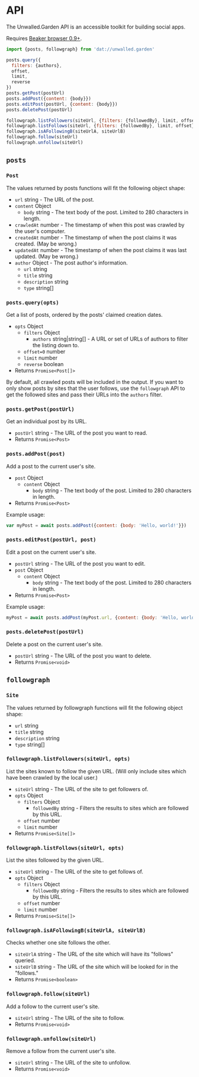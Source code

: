 # API

The Unwalled.Garden API is an accessible toolkit for building social apps.

Requires [Beaker browser 0.9+](https://beakerbrowser.com).

```js
import {posts, followgraph} from 'dat://unwalled.garden'

posts.query({
  filters: {authors},
  offset,
  limit,
  reverse
})
posts.getPost(postUrl)
posts.addPost({content: {body}})
posts.editPost(postUrl, {content: {body}})
posts.deletePost(postUrl)

followgraph.listFollowers(siteUrl, {filters: {followedBy}, limit, offset})
followgraph.listFollows(siteUrl, {filters: {followedBy}, limit, offset})
followgraph.isAFollowingB(siteUrlA, siteUrlB)
followgraph.follow(siteUrl)
followgraph.unfollow(siteUrl)
```

## `posts`

### `Post`

The values returned by posts functions will fit the following object shape:

  - `url` string - The URL of the post.
  - `content` Object
    - `body` string - The text body of the post. Limited to 280 characters in length.
  - `crawledAt` number - The timestamp of when this post was crawled by the user's computer.
  - `createdAt` number - The timestamp of when the post claims it was created. (May be wrong.)
  - `updatedAt` number - The timestamp of when the post claims it was last updated. (May be wrong.)
  - `author` Object - The post author's information.
    - `url` string
    - `title` string
    - `description` string
    - `type` string[]

### `posts.query(opts)`

Get a list of posts, ordered by the posts' claimed creation dates.

  - `opts` Object
    - `filters` Object
      - `authors` string|string[] - A URL or set of URLs of authors to filter the listing down to.
    - `offset=0` number
    - `limit` number
    - `reverse` boolean
  - Returns `Promise<Post[]>`

By default, all crawled posts will be included in the output. If you want to only show posts by sites that the user follows, use the `followgraph` API to get the followed sites and pass their URLs into the `authors` filter.

### `posts.getPost(postUrl)`

Get an individual post by its URL.

  - `postUrl` string - The URL of the post you want to read.
  - Returns `Promise<Post>`

### `posts.addPost(post)`

Add a post to the current user's site.

  - `post` Object
    - `content` Object
      - `body` string - The text body of the post. Limited to 280 characters in length.
  - Returns `Promise<Post>`

Example usage:

```js
var myPost = await posts.addPost({content: {body: 'Hello, world!'}})
```

### `posts.editPost(postUrl, post)`

Edit a post on the current user's site.

  - `postUrl` string - The URL of the post you want to edit.
  - `post` Object
    - `content` Object
      - `body` string - The text body of the post. Limited to 280 characters in length.
  - Returns `Promise<Post>`

Example usage:

```js
myPost = await posts.addPost(myPost.url, {content: {body: 'Hello, world!!'}})
```

### `posts.deletePost(postUrl)`

Delete a post on the current user's site.

  - `postUrl` string - The URL of the post you want to delete.
  - Returns `Promise<void>`

## `followgraph`

### `Site`

The values returned by followgraph functions will fit the following object shape:

  - `url` string
  - `title` string
  - `description` string
  - `type` string[]

### `followgraph.listFollowers(siteUrl, opts)`

List the sites known to follow the given URL. (Will only include sites which have been crawled by the local user.)

  - `siteUrl` string - The URL of the site to get followers of.
  - `opts` Object
    - `filters` Object
      - `followedBy` string - Filters the results to sites which are followed by this URL.
    - `offset` number
    - `limit` number
  - Returns `Promise<Site[]>`

### `followgraph.listFollows(siteUrl, opts)`

List the sites followed by the given URL.

  - `siteUrl` string - The URL of the site to get follows of.
  - `opts` Object
    - `filters` Object
      - `followedBy` string - Filters the results to sites which are followed by this URL.
    - `offset` number
    - `limit` number
  - Returns `Promise<Site[]>`

### `followgraph.isAFollowingB(siteUrlA, siteUrlB)`

Checks whether one site follows the other.

  - `siteUrlA` string - The URL of the site which will have its "follows" queried.
  - `siteUrlB` string - The URL of the site which will be looked for in the "follows."
  - Returns `Promise<boolean>`

### `followgraph.follow(siteUrl)`

Add a follow to the current user's site.

  - `siteUrl` string - The URL of the site to follow.
  - Returns `Promise<void>`

### `followgraph.unfollow(siteUrl)`

Remove a follow from the current user's site.

  - `siteUrl` string - The URL of the site to unfollow.
  - Returns `Promise<void>`